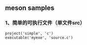 ## meson samples

### 1、简单的可执行文件（单文件src）

```
project('simple', 'c')
executable('myexe', 'source.c')
```

